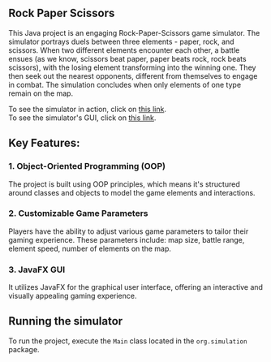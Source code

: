 ## Rock Paper Scissors

This Java project is an engaging Rock-Paper-Scissors game simulator. The simulator portrays duels between three elements - paper, rock, and scissors. When two different elements encounter each other, a battle ensues (as we know, scissors beat paper, paper beats rock, rock beats scissors), with the losing element transforming into the winning one. They then seek out the nearest opponents, different from themselves to engage in combat. The simulation concludes when only elements of one type remain on the map.

To see the simulator in action, click on [this link](https://drive.google.com/file/d/1tGdLmZ3mFT72oTAI2rPaemkqp0CPsWB6/view?usp=sharing). <br>
To see the simulator's GUI, click on [this link](https://drive.google.com/file/d/11U2LB65hPKLXJM9Ry15EIujiOHOz0R51/view?usp=sharing).

## Key Features:

### 1. Object-Oriented Programming (OOP)

The project is built using OOP principles, which means it's structured around classes and objects to model the game elements and interactions.

### 2. Customizable Game Parameters

Players have the ability to adjust various game parameters to tailor their gaming experience. These parameters include: map size, battle range, element speed, number of elements on the map.

### 3. JavaFX GUI

It utilizes JavaFX for the graphical user interface, offering an interactive and visually appealing gaming experience.

## Running the simulator

To run the project, execute the `Main` class located in the `org.simulation` package.
